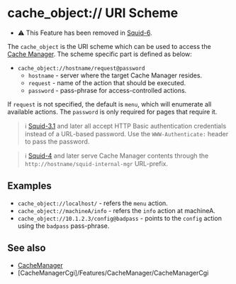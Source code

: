 # cache_object:// URI Scheme

 * :warning: This Feature has been removed in [Squid-6](/Releases/Squid-6).

The `cache_object` is the URI scheme which can be used to access the
[Cache Manager](/Features/CacheManager).
The scheme specific part is defined as below:

- `cache_object://hostname/request@password`
  - `hostname` - server where the target Cache Manager resides.
  - `request` - name of the action that should be executed.
  - `password` - pass-phrase for access-controlled actions.

If `request` is not specified, the default is `menu`, which will
enumerate all available actions. The `password` is only required for
pages that require it.

> :information_source:
  [Squid-3.1](/Releases/Squid-3.1)
  and later all accept HTTP Basic authentication credentials instead
  of a URL-based password. Use the `WWW-Authenticate:` header to
  pass the password.

> :information_source:
  [Squid-4](/Releases/Squid-4)
  and later serve Cache Manager contents through the
  `http://hostname/squid-internal-mgr` URL-prefix.

## Examples

- `cache_object://localhost/` - refers the `menu` action.
- `cache_object://machineA/info` - refers the `info` action at
  machineA.
- `cache_object://10.1.2.3/config@badpass` - points to the
  `config` action using the `badpass` pass-phrase.

## See also

- [CacheManager](/Features/CacheManager)
- [CacheManagerCgi]/Features/CacheManager/CacheManagerCgi
